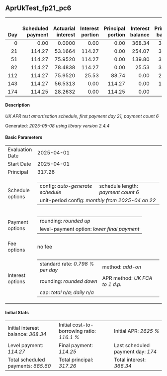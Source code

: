 <h2>AprUkTest_fp21_pc6</h2>
<table>
    <thead style="vertical-align: bottom;">
        <th style="text-align: right;">Day</th>
        <th style="text-align: right;">Scheduled payment</th>
        <th style="text-align: right;">Actuarial interest</th>
        <th style="text-align: right;">Interest portion</th>
        <th style="text-align: right;">Principal portion</th>
        <th style="text-align: right;">Interest balance</th>
        <th style="text-align: right;">Principal balance</th>
        <th style="text-align: right;">Total actuarial interest</th>
        <th style="text-align: right;">Total interest</th>
        <th style="text-align: right;">Total principal</th>
    </thead>
    <tr style="text-align: right;">
        <td class="ci00">0</td>
        <td class="ci01" style="white-space: nowrap;">0.00</td>
        <td class="ci02">0.0000</td>
        <td class="ci03">0.00</td>
        <td class="ci04">0.00</td>
        <td class="ci05">368.34</td>
        <td class="ci06">317.26</td>
        <td class="ci07">0.0000</td>
        <td class="ci08">0.00</td>
        <td class="ci09">0.00</td>
    </tr>
    <tr style="text-align: right;">
        <td class="ci00">21</td>
        <td class="ci01" style="white-space: nowrap;">114.27</td>
        <td class="ci02">53.1664</td>
        <td class="ci03">114.27</td>
        <td class="ci04">0.00</td>
        <td class="ci05">254.07</td>
        <td class="ci06">317.26</td>
        <td class="ci07">53.1664</td>
        <td class="ci08">114.27</td>
        <td class="ci09">0.00</td>
    </tr>
    <tr style="text-align: right;">
        <td class="ci00">51</td>
        <td class="ci01" style="white-space: nowrap;">114.27</td>
        <td class="ci02">75.9520</td>
        <td class="ci03">114.27</td>
        <td class="ci04">0.00</td>
        <td class="ci05">139.80</td>
        <td class="ci06">317.26</td>
        <td class="ci07">129.1185</td>
        <td class="ci08">228.54</td>
        <td class="ci09">0.00</td>
    </tr>
    <tr style="text-align: right;">
        <td class="ci00">82</td>
        <td class="ci01" style="white-space: nowrap;">114.27</td>
        <td class="ci02">78.4838</td>
        <td class="ci03">114.27</td>
        <td class="ci04">0.00</td>
        <td class="ci05">25.53</td>
        <td class="ci06">317.26</td>
        <td class="ci07">207.6023</td>
        <td class="ci08">342.81</td>
        <td class="ci09">0.00</td>
    </tr>
    <tr style="text-align: right;">
        <td class="ci00">112</td>
        <td class="ci01" style="white-space: nowrap;">114.27</td>
        <td class="ci02">75.9520</td>
        <td class="ci03">25.53</td>
        <td class="ci04">88.74</td>
        <td class="ci05">0.00</td>
        <td class="ci06">228.52</td>
        <td class="ci07">283.5543</td>
        <td class="ci08">368.34</td>
        <td class="ci09">88.74</td>
    </tr>
    <tr style="text-align: right;">
        <td class="ci00">143</td>
        <td class="ci01" style="white-space: nowrap;">114.27</td>
        <td class="ci02">56.5313</td>
        <td class="ci03">0.00</td>
        <td class="ci04">114.27</td>
        <td class="ci05">0.00</td>
        <td class="ci06">114.25</td>
        <td class="ci07">340.0856</td>
        <td class="ci08">368.34</td>
        <td class="ci09">203.01</td>
    </tr>
    <tr style="text-align: right;">
        <td class="ci00">174</td>
        <td class="ci01" style="white-space: nowrap;">114.25</td>
        <td class="ci02">28.2632</td>
        <td class="ci03">0.00</td>
        <td class="ci04">114.25</td>
        <td class="ci05">0.00</td>
        <td class="ci06">0.00</td>
        <td class="ci07">368.3487</td>
        <td class="ci08">368.34</td>
        <td class="ci09">317.26</td>
    </tr>
</table>
<h4>Description</h4>
<p><i>UK APR test amortisation schedule, first payment day 21, payment count 6</i></p>
<p>Generated: <i>2025-05-08 using library version 2.4.4</i></p>
<h4>Basic Parameters</h4>
<table>
    <tr>
        <td>Evaluation Date</td>
        <td>2025-04-01</td>
    </tr>
    <tr>
        <td>Start Date</td>
        <td>2025-04-01</td>
    </tr>
    <tr>
        <td>Principal</td>
        <td>317.26</td>
    </tr>
    <tr>
        <td>Schedule options</td>
        <td>
            <table>
                <tr>
                    <td>config: <i>auto-generate schedule</i></td>
                    <td>schedule length: <i><i>payment count</i> 6</i></td>
                </tr>
                <tr>
                    <td colspan="2" style="white-space: nowrap;">unit-period config: <i>monthly from 2025-04 on 22</i></td>
                </tr>
            </table>
        </td>
    </tr>
    <tr>
        <td>Payment options</td>
        <td>
            <table>
                <tr>
                    <td>rounding: <i>rounded up</i></td>
                </tr>
                <tr>
                    <td>level-payment option: <i>lower&nbsp;final&nbsp;payment</i></td>
                </tr>
            </table>
        </td>
    </tr>
    <tr>
        <td>Fee options</td>
        <td>no fee
        </td>
    </tr>
    <tr>
        <td>Interest options</td>
        <td>
            <table>
                <tr>
                    <td>standard rate: <i>0.798 % per day</i></td>
                    <td>method: <i>add-on</i></td>
                </tr>
                <tr>
                    <td>rounding: <i>rounded down</i></td>
                    <td>APR method: <i>UK FCA to 1 d.p.</i></td>
                </tr>
                <tr>
                    <td colspan="2">cap: <i>total <i>n/a</i>; daily <i>n/a</i></td>
                </tr>
            </table>
        </td>
    </tr>
</table>
<h4>Initial Stats</h4>
<table>
    <tr>
        <td>Initial interest balance: <i>368.34</i></td>
        <td>Initial cost-to-borrowing ratio: <i>116.1 %</i></td>
        <td>Initial APR: <i>2625 %</i></td>
    </tr>
    <tr>
        <td>Level payment: <i>114.27</i></td>
        <td>Final payment: <i>114.25</i></td>
        <td>Last scheduled payment day: <i>174</i></td>
    </tr>
    <tr>
        <td>Total scheduled payments: <i>685.60</i></td>
        <td>Total principal: <i>317.26</i></td>
        <td>Total interest: <i>368.34</i></td>
    </tr>
</table>